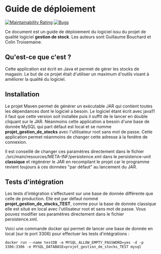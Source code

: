 # Guide de déploiement
[![Maintainability Rating](https://sonarcloud.io/api/project_badges/measure?project=AppPointage&metric=sqale_rating)](https://sonarcloud.io/dashboard?id=AppPointage) [![Bugs](https://sonarcloud.io/api/project_badges/measure?project=AppPointage&metric=bugs)](https://sonarcloud.io/dashboard?id=AppPointage) 

Ce document est un guide de déploiement du logiciel issu du projet de qualité logiciel **gestion de stock**. Les auteurs sont Guillaume Bouchard et Colin Troisemaine.

## Qu'est-ce que c'est ?

Cette application est écrit en Java et permet de gérer les stocks de magasin. Le but de ce projet était d'utiliser un maximum d'outils visant à améliorer la qualité du logiciel.

## Installation

Le projet Maven permet de générer un exécutable JAR qui contient toutes les dépendances dont le logiciel a besoin. Le logiciel étant écrit avec java11 il faut que cette version soit installée puis il suffit de le lancer en double cliquant sur le JAR. Néanmoins cette application a besoin d'une base de donnée MySQL qui part défaut est local et se nomme **projet_gestion_de_stocks** avec l'utilisateur root sans mot de passe. Cette application permet néanmoins de changer cette adresse à la fenêtre de connexion. 

Il est conseillé de changer ces paramètres directement dans le fichier ./src/main/resources/META-INF/persistence.xml dans le persistence-unit **classique** et régénérer le JAR en recompilant le projet car le programme revient toujours à ces données "par défaut" au lancement du JAR.

## Tests d'intégration 

Les tests d'intégration s'effectuent sur une base de donnée différente que celle de production. Elle est par défaut nommé **projet_gestion_de_stocks_TEST**, comme pour la base de donnée classique elle est situé en local avec l'utilisateur root et sans mot de passe. Vous pouvez modifier ses paramètres directement dans le fichier persistence.xml.

Voici une commande docker qui permet de lancer une base de donnée en local (sur le port 3306) pour effectuer les tests d'intégrations : 


	docker run --name testDB -e MYSQL_ALLOW_EMPTY_PASSWORD=yes -d -p 3306:3306 -e MYSQL_DATABASE=projet_gestion_de_stocks_TEST mysql

 

